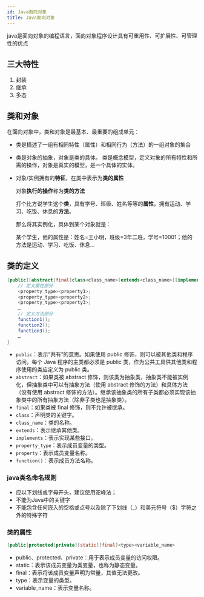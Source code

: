 ```yaml
---
id: Java面向对象
title: Java面向对象
---
```




java是面向对象的编程语言，面向对象程序设计具有可重用性、可扩展性、可管理性的优点



## 三大特性

1. 封装
2. 继承
3. 多态

## 类和对象

在面向对象中，类和对象是最基本、最重要的组成单元：



- 类是描述了一组有相同特性（属性）和相同行为（方法）的一组对象的集合

- 类是对象的抽象，对象是类的具体。
  类是概念模型，定义对象的所有特性和所需的操作，对象是真实的模型，是一个具体的实体。

- 对象/实例拥有的**特征**，在类中表示为**类的属性**

  对象**执行的操作**称为**类的方法**


  打个比方说学生这个**类**，具有学号、班级、姓名等等的**属性**，拥有运动、学习、吃饭、休息的**方法**。

  那么将其实例化，具体到某个对象就是：

  某个学生，他的属性是：姓名=王小明，班级=3年二班，学号=10001；他的方法是运动、学习、吃饭、休息...



## 类的定义

```java
[public][abstract|final]class<class_name>[extends<class_name>][implements<interface_name>] {
    // 定义属性部分
    <property_type><property1>;
    <property_type><property2>;
    <property_type><property3>;
    …
    // 定义方法部分
    function1();
    function2();
    function3();
    …
}
```

- `public`：表示“共有”的意思。如果使用 public 修饰，则可以被其他类和程序访问。每个 Java 程序的主类都必须是 public 类，作为公共工具供其他类和程序使用的类应定义为 public 类。
- `abstract`：如果类被 abstract 修饰，则该类为抽象类，抽象类不能被实例化，但抽象类中可以有抽象方法（使用 abstract 修饰的方法）和具体方法（没有使用 abstract 修饰的方法）。继承该抽象类的所有子类都必须实现该抽象类中的所有抽象方法（除非子类也是抽象类）。
- `final`：如果类被 final 修饰，则不允许被继承。
- `class`：声明类的关键字。
- `class_name`：类的名称。
- `extends`：表示继承其他类。
- `implements`：表示实现某些接口。
- `property_type`：表示成员变量的类型。
- `property`：表示成员变量名称。
- `function()`：表示成员方法名称。

### java类名命名规则

- 应以下划线或字母开头，建议使用驼峰法；
- 不能为Java中的关键字
- 不能包含任何嵌入的空格或点号以及除了下划线（_）和美元符号（$）字符之外的特殊字符

### 类的属性

```java
[public|protected|private][static][final]<type><variable_name>
```

- public、protected、private：用于表示成员变量的访问权限。
- static：表示该成员变量为类变量，也称为静态变量。
- final：表示将该成员变量声明为常量，其值无法更改。
- type：表示变量的类型。
- variable_name：表示变量名称。
